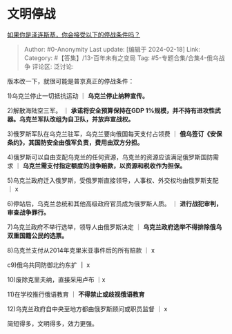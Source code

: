 # 文明停战
[如果你是泽连斯基，你会接受以下的停战条件吗？](https://www.zhihu.com/question/642163985/answer/3400217637)

> Author: #0-Anonymity
> Last update: [编辑于 2024-02-18]
> Link:
> Category: #【答集】/13-百年未有之变局
> Tag: #5-专题合集/合集4-俄乌战争 
> 评论区:
> 泛讨论:

版本改一下，就很可能是普京真正的停战条件：

1)乌克兰停止一切抵抗运动 ｜ **乌克兰停止纳粹宣传。**

2)解散海陆空三军。 ｜ **承诺将安全预算保持在GDP 1%规模，并不持有进攻性武器。乌克兰军队改组为自卫队，并放弃宣战权。**

3)俄罗斯军队在乌克兰驻军，乌克兰要向俄国每天支付占领费 ｜ **俄乌签订《安保条约》，其国防安全由俄军负责，费用由双方分担。**

4)俄罗斯可以自由支配乌克兰的任何资源，乌克兰的资源应该满足俄罗斯国防需求 ｜ **乌克兰需支付指定额度的战争赔款，以资源和税收作为担保。**

5)乌克兰政府迁入俄罗斯，受俄罗斯直接领导，人事权、外交权均由俄罗斯支配 ｜ x

6)停站后，乌克兰总统和其他高级政府官员成为俄罗斯人质。 ｜ **进行战犯审判，审查战争罪行。**

7)乌克兰政府不举行选举，领导人由俄罗斯决定 ｜ **乌克兰政府选举不得排除俄乌双重国籍公民的选票。**

8)乌克兰支付从2014年克里米亚事件后的所有赔款 ｜ x

c9)俄乌共同防御北约东扩 **｜** x

10)废除克里夫纳，直接采用卢布 ｜x

11)在学校推行俄语教育 ｜ **不得禁止或歧视俄语教育**

12)乌克兰政府自中央至地方都由俄罗斯顾问或职员监督 ｜ x

简短得多，文明得多，效力更强。
